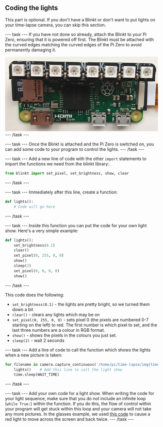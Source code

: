 ## Coding the lights

This part is optional. If you don't have a Blinkt or don't want to put lights on your time-lapse camera, you can skip this section.

--- task ---
If you have not done so already, attach the Blinkt to your Pi Zero, ensuring that it is powered off first. The Blinkt must be attached with the curved edges matching the curved edges of the Pi Zero to avoid permanently damaging it.

![Attach the Blinkt](images/attach-blinkt.png)
--- /task ---

--- task ---
Once the Blinkt is attached and the Pi Zero is switched on, you can add some code to your program to control the lights.
--- /task ---

--- task ---
Add a new line of code with the other `import` statements to import the functions we need from the blinkt library:

```python
from blinkt import set_pixel, set_brightness, show, clear
```
--- /task ---

--- task ---
Immediately after this line, create a function:

```python
def lights():
	# Code will go here
```
--- /task ---

--- task ---
Inside this function you can put the code for your own light show. Here's a very simple example:

```python
def lights():
	set_brightness(0.1)
	clear()
	set_pixel(0, 255, 0, 0)
	show()
	sleep(2)
	set_pixel(0, 0, 0, 0)
	show()
```
--- /task ---

This code does the following:
- `set_brightness(0.1)` - the lights are pretty bright, so we turned them down a bit
- `clear()` - clears any lights which may be on
- `set_pixel(0, 255, 0, 0)` - sets pixel 0 (the pixels are numbered 0-7 starting on the left) to red. The first number is which pixel to set, and the last three numbers are a colour in RGB format.
- `show()` - shows the pixels in the colours you just set.
- `sleep(2)` - wait 2 seconds

--- task ---
Add a line of code to call the function which shows the lights when a new picture is taken:

```python
for filename in camera.capture_continuous('/home/pi/time-lapse/img{timestamp:%H-%M-%S-%f}.jpg'):
	lights()    # Add this line to call the light show
	time.sleep(WAIT_TIME)
```
--- /task ---

--- task ---
Add your own code for a light show. When writing the code for your light sequence, make sure that you do not include an infinite loop (`while True:`) within the function. If you do this, the flow of control within your program will get stuck within this loop and your camera will not take any more pictures. In the glasses example, we used [this code](resources/example_lights.py) to cause a red light to move across the screen and back twice.
--- /task ---

